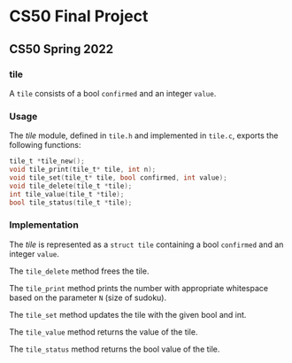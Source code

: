 # CS50 Final Project

## CS50 Spring 2022

### tile

A `tile` consists of a bool `confirmed` and an integer `value`.

### Usage

The *tile* module, defined in `tile.h` and implemented in `tile.c`, exports the following functions:

```c
tile_t *tile_new();
void tile_print(tile_t* tile, int n);
void tile_set(tile_t* tile, bool confirmed, int value);
void tile_delete(tile_t *tile);
int tile_value(tile_t *tile);
bool tile_status(tile_t *tile);
```

### Implementation

The *tile* is represented as a `struct tile` containing a bool `confirmed` and an integer `value`.

The `tile_delete` method frees the tile.

The `tile_print` method prints the number with appropriate whitespace based on the parameter `N` (size of sudoku).

The `tile_set` method updates the tile with the given bool and int.

The `tile_value` method returns the value of the tile.

The `tile_status` method returns the bool value of the tile.
